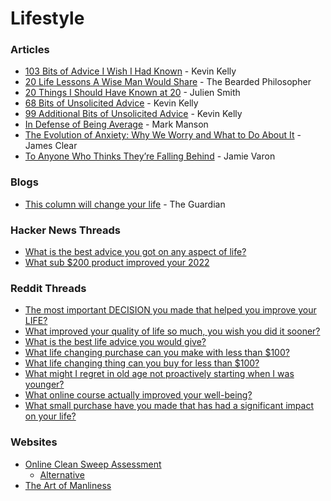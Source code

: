 # Lifestyle

### Articles

* [103 Bits of Advice I Wish I Had Known](https://kk.org/thetechnium/103-bits-of-advice-i-wish-i-had-known/) - Kevin Kelly
* [20 Life Lessons A Wise Man Would Share](https://thebeardedphilosopher.wordpress.com/2015/07/25/20-life-lessons-a-wise-man-would-share/) - The Bearded Philosopher
* [20 Things I Should Have Known at 20](https://julien.medium.com/20-things-i-should-have-known-at-20-9fd22ea8ebd7) - Julien Smith
* [68 Bits of Unsolicited Advice](https://kk.org/thetechnium/68-bits-of-unsolicited-advice/) - Kevin Kelly
* [99 Additional Bits of Unsolicited Advice](https://kk.org/thetechnium/99-additional-bits-of-unsolicited-advice/) - Kevin Kelly
* [In Defense of Being Average](https://markmanson.net/being-average) - Mark Manson
* [The Evolution of Anxiety: Why We Worry and What to Do About It](https://jamesclear.com/evolution-of-anxiety) - James Clear
* [To Anyone Who Thinks They’re Falling Behind](https://medium.com/@jamievaron/to-anyone-who-thinks-they-re-falling-behind-f194afde9148) - Jamie Varon

### Blogs

* [This column will change your life](https://www.theguardian.com/lifeandstyle/series/thiscolumnwillchangeyourlife) - The Guardian

### Hacker News Threads

* [What is the best advice you got on any aspect of life?](https://news.ycombinator.com/item?id=34802589)
* [What sub $200 product improved your 2022](https://news.ycombinator.com/item?id=34272687)

### Reddit Threads

* [The most important DECISION you made that helped you improve your LIFE?](https://www.reddit.com/r/LifeProTips/comments/12h8tpx/lpt\_the\_most\_important\_decision\_you\_made\_that/)
* [What improved your quality of life so much, you wish you did it sooner?](https://www.reddit.com/r/AskReddit/comments/pbzt5b/what\_improved\_your\_quality\_of\_life\_so\_much\_you/)
* [What is the best life advice you would give?](https://www.reddit.com/r/productivity/comments/v7odql/what\_is\_the\_best\_life\_advice\_you\_would\_give/)
* [What life changing purchase can you make with less than $100?](https://www.reddit.com/r/AskReddit/comments/ytlhyl/what\_life\_changing\_purchase\_can\_you\_make\_with/)
* [What life changing thing can you buy for less than $100?](https://www.reddit.com/r/AskReddit/comments/14pqhwy/what\_life\_changing\_thing\_can\_you\_buy\_for\_less/)
* [What might I regret in old age not proactively starting when I was younger?](https://www.reddit.com/r/LifeProTips/comments/14r8gxw/lpt\_what\_might\_i\_regret\_in\_old\_age\_not/)
* [What online course actually improved your well-being?](https://www.reddit.com/r/productivity/comments/z8qrr3/what\_online\_course\_actually\_improved\_your/)
* [What small purchase have you made that has had a significant impact on your life?](https://www.reddit.com/r/LifeProTips/comments/124qbv1/lpt\_request\_what\_small\_purchase\_have\_you\_made/)

### Websites

* [Online Clean Sweep Assessment](https://www.thebigbiggoalsclub.com/assessments/cleansweep.php)
  * [Alternative](https://www.thebigbiggoalsclub.com/assessments/cleansweep.html)
* [The Art of Manliness](https://www.artofmanliness.com/)
